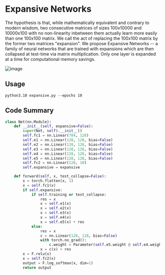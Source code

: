# Expansive Networks
The hypothesis is that, while mathematically equivalent and contrary to modern wisdom, two consecutive matrices of sizes 100x10000 and 10000x100 with no non-linearity inbetween them actually learn more easily than one 100x100 matrix. We call the act of replacing the 100x100 matrix by the former two matrices "expansion". We propose Expansive Networks -- a family of neural networks that are trained with expansions which are then collapsed at test-time via matrix multiplication. Only one layer is expanded at a time for computational memory savings.

![image](https://github.com/user-attachments/assets/f802bd01-57a1-4ce7-a277-091c9639a9bd)

## Usage

```
python3.10 expansive.py --epochs 10
```

## Code Summary

```py
class Net(nn.Module):
    def __init__(self, expansive=False):
        super(Net, self).__init__()
        self.fc1 = nn.Linear(784, 128)
        self.e1 = nn.Linear(128, 128, bias=False)
        self.e2 = nn.Linear(128, 128, bias=False)
        self.e3 = nn.Linear(128, 128, bias=False)
        self.e4 = nn.Linear(128, 128, bias=False)
        self.e5 = nn.Linear(128, 128, bias=False)
        self.fc2 = nn.Linear(128, 10)
        self.expansive = expansive

    def forward(self, x, test_collapse=False):
        x = torch.flatten(x, 1)
        x = self.fc1(x)
        if self.expansive:
            if self.training or test_collapse:
                res = x
                x = self.e1(x)
                x = self.e2(x)
                x = self.e3(x)
                x = self.e4(x)
                x = self.e5(x) + res
            else:
                res = x
                c = nn.Linear(128, 128, bias=False)
                with torch.no_grad():
                    c.weight = Parameter(self.e5.weight @ self.e4.weight @ self.e3.weight @ self.e2.weight @ self.e1.weight)
                x = c(x) + res
        x = F.relu(x)
        x = self.fc2(x)
        output = F.log_softmax(x, dim=1)
        return output
```
